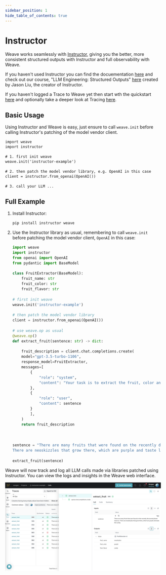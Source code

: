 ```yaml
---
sidebar_position: 1
hide_table_of_contents: true
---
```


# Instructor

Weave works seamlessly with [Instructor](https://github.com/jxnl/instructor), giving you the better, more consistent structured outputs with Instructor and full observability with Weave.

If you haven't used Instructor you can find the docuementation [here](https://python.useinstructor.com/) and check out our course, "LLM Engineering: Structured Outputs" [here](https://www.wandb.courses/courses/steering-language-models) created by Jason Liu, the creator of Instructor.

If you haven't logged a Trace to Weave yet then start wth the quickstart [here](../../quickstart) and optionally take a deeper look at Tracing [here](../tracking/tracing).

## Basic Usage

Using Instructor and Weave is easy, just ensure to call `weave.init` before calling Instructor's patching of the model vendor client.

```
import weave
import instructor

# 1. first init weave
weave.init('instructor-example')

# 2. then patch the model vendor library, e.g. OpenAI in this case
client = instructor.from_openai(OpenAI())

# 3. call your LLM ...
```

## Full Example

1. Install Instructor:
   ```bash
   pip install instructor weave
   ```

2. Use the Instructor library as usual, remembering to call `weave.init` before patching the model vendor client, `OpenAI` in this case:

    ```python
    import weave
    import instructor
    from openai import OpenAI
    from pydantic import BaseModel

    class FruitExtractor(BaseModel):
        fruit_name: str
        fruit_color: str
        fruit_flavor: str

    # first init weave
    weave.init('instructor-example')

    # then patch the model vendor library
    client = instructor.from_openai(OpenAI())

    # use weave.op as usual
    @weave.op()
    def extract_fruit(sentence: str) -> dict:
        
        fruit_description = client.chat.completions.create(
        model="gpt-3.5-turbo-1106",
        response_model=FruitExtractor,
        messages=[
            {
                "role": "system",
                "content": "Your task is to extract the fruit, color and flavor from a given sentence."
            },
            {
                "role": "user",
                "content": sentence
            }
            ],
        )
        return fruit_description



    sentence = "There are many fruits that were found on the recently discovered planet Goocrux. \
    There are neoskizzles that grow there, which are purple and taste like candy."

    extract_fruit(sentence)

    ```

Weave will now track and log all LLM calls made via libraries patched using Instructor. You can view the logs and insights in the Weave web interface.

[![instructor_calls.png](instructor_calls.png)](https://wandb.ai/morgan/instructor-example/weave/calls)
